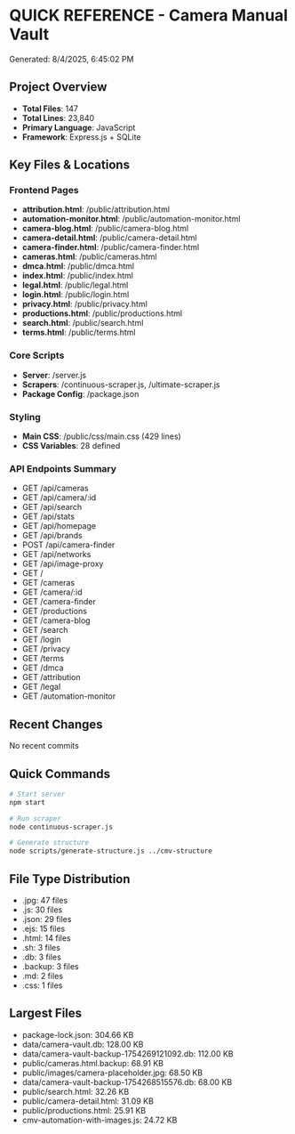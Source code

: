 # QUICK REFERENCE - Camera Manual Vault
Generated: 8/4/2025, 6:45:02 PM

## Project Overview
- **Total Files**: 147
- **Total Lines**: 23,840
- **Primary Language**: JavaScript
- **Framework**: Express.js + SQLite

## Key Files & Locations

### Frontend Pages
- **attribution.html**: /public/attribution.html
- **automation-monitor.html**: /public/automation-monitor.html
- **camera-blog.html**: /public/camera-blog.html
- **camera-detail.html**: /public/camera-detail.html
- **camera-finder.html**: /public/camera-finder.html
- **cameras.html**: /public/cameras.html
- **dmca.html**: /public/dmca.html
- **index.html**: /public/index.html
- **legal.html**: /public/legal.html
- **login.html**: /public/login.html
- **privacy.html**: /public/privacy.html
- **productions.html**: /public/productions.html
- **search.html**: /public/search.html
- **terms.html**: /public/terms.html

### Core Scripts
- **Server**: /server.js
- **Scrapers**: /continuous-scraper.js, /ultimate-scraper.js
- **Package Config**: /package.json

### Styling
- **Main CSS**: /public/css/main.css (429 lines)
- **CSS Variables**: 28 defined

### API Endpoints Summary
- GET /api/cameras
- GET /api/camera/:id
- GET /api/search
- GET /api/stats
- GET /api/homepage
- GET /api/brands
- POST /api/camera-finder
- GET /api/networks
- GET /api/image-proxy
- GET /
- GET /cameras
- GET /camera/:id
- GET /camera-finder
- GET /productions
- GET /camera-blog
- GET /search
- GET /login
- GET /privacy
- GET /terms
- GET /dmca
- GET /attribution
- GET /legal
- GET /automation-monitor

## Recent Changes
No recent commits

## Quick Commands
```bash
# Start server
npm start

# Run scraper
node continuous-scraper.js

# Generate structure
node scripts/generate-structure.js ../cmv-structure
```

## File Type Distribution
- .jpg: 47 files
- .js: 30 files
- .json: 29 files
- .ejs: 15 files
- .html: 14 files
- .sh: 3 files
- .db: 3 files
- .backup: 3 files
- .md: 2 files
- .css: 1 files

## Largest Files
- package-lock.json: 304.66 KB
- data/camera-vault.db: 128.00 KB
- data/camera-vault-backup-1754269121092.db: 112.00 KB
- public/cameras.html.backup: 68.91 KB
- public/images/camera-placeholder.jpg: 68.50 KB
- data/camera-vault-backup-1754268515576.db: 68.00 KB
- public/search.html: 32.26 KB
- public/camera-detail.html: 31.09 KB
- public/productions.html: 25.91 KB
- cmv-automation-with-images.js: 24.72 KB
